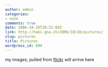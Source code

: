 ```yaml
---
author: admin
categories:
- none
comments: true
date: 2006-10-28T20:52:04Z
link: http://habi.gna.ch/2006/10/28/pictures/
slug: pictures
title: Pictures
wordpress_id: 804
---
```


my images, pulled from [flickr](http://flickr.com) will arrive here
